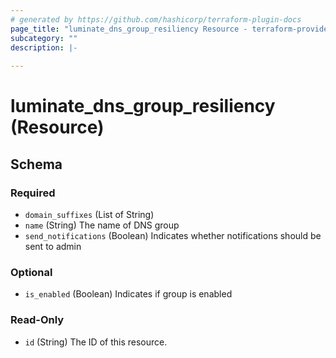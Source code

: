 ```yaml
---
# generated by https://github.com/hashicorp/terraform-plugin-docs
page_title: "luminate_dns_group_resiliency Resource - terraform-provider-luminate"
subcategory: ""
description: |-
  
---
```


# luminate_dns_group_resiliency (Resource)





<!-- schema generated by tfplugindocs -->
## Schema

### Required

- `domain_suffixes` (List of String)
- `name` (String) The name of DNS group
- `send_notifications` (Boolean) Indicates whether notifications should be sent to admin

### Optional

- `is_enabled` (Boolean) Indicates if group is enabled

### Read-Only

- `id` (String) The ID of this resource.
